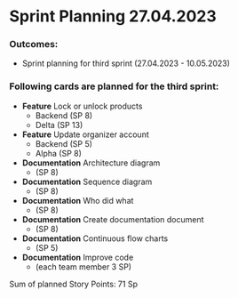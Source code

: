# Sprint Planning 27.04.2023
### Outcomes:
- Sprint planning for third sprint (27.04.2023 - 10.05.2023)
### Following cards are planned for the third sprint:
- **Feature** Lock or unlock products <br />
  - Backend (SP 8)
  - Delta (SP 13)
- **Feature** Update organizer account <br />
  - Backend (SP 5)
  - Alpha (SP 8)
- **Documentation** Architecture diagram
  - (SP 8)
- **Documentation** Sequence diagram
  - (SP 8)
- **Documentation** Who did what
  - (SP 8)
- **Documentation** Create documentation document
  - (SP 8)
- **Documentation** Continuous flow charts
  - (SP 5)
- **Documentation** Improve code
  - (each team member 3 SP)

Sum of planned Story Points: 71 Sp
